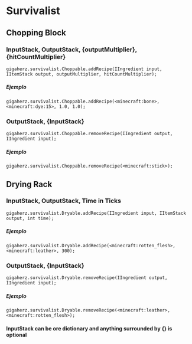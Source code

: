 # Survivalist

## Chopping Block

### InputStack, OutputStack, {outputMultiplier}, {hitCountMultiplier}

```zenscript
gigaherz.survivalist.Choppable.addRecipe(IIngredient input,  IItemStack output, outputMultiplier, hitCountMultiplier);
```

##### Ejemplo

```zenscript
gigaherz.survivalist.Choppable.addRecipe(<minecraft:bone>,<minecraft:dye:15>, 1.0, 1.0);
```

### OutputStack, {InputStack}

```zenscript
gigaherz.survivalist.Choppable.removeRecipe(IIngredient output, IIngredient input);
```

##### Ejemplo

```zenscript
gigaherz.survivalist.Choppable.removeRecipe(<minecraft:stick>);
```

## Drying Rack

### InputStack, OutputStack, Time in Ticks

```zenscript
gigaherz.survivalist.Dryable.addRecipe(IIngredient input, IItemStack output, int time);
```

##### Ejemplo

```zenscript
gigaherz.survivalist.Dryable.addRecipe(<minecraft:rotten_flesh>, <minecraft:leather>, 300);
```

### OutputStack, {InputStack}

```zenscript
gigaherz.survivalist.Dryable.removeRecipe(IIngredient output, IIngredient input);
```

##### Ejemplo

```zenscript
gigaherz.survivalist.Dryable.removeRecipe(<minecraft:leather>, <minecraft:rotten_flesh>);
```

#### InputStack can be ore dictionary and anything surrounded by {} is optional